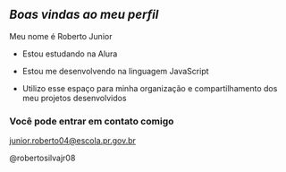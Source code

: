 ## _Boas vindas ao meu perfil_

Meu nome é Roberto Junior

- Estou estudando na Alura

- Estou me desenvolvendo na linguagem JavaScript

- Utilizo esse espaço para minha organização e compartilhamento dos meu projetos desenvolvidos

### Você pode entrar em contato comigo
junior.roberto04@escola.pr.gov.br

@robertosilvajr08 
